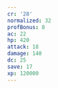 ```yaml
---
cr: '28'
normalized: 32
profBonus: 8
ac: 22
hp: 420
attack: 18
damage: 140
dc: 25
save: 17
xp: 120000
---
```

